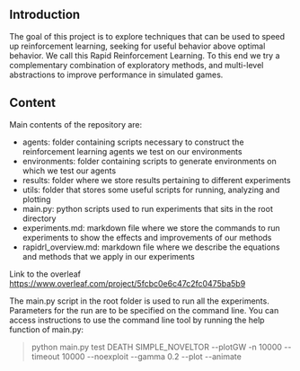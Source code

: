 ## Introduction

The goal of this project is to explore techniques that can be used to speed up reinforcement learning, seeking for useful behavior above optimal behavior. We call this Rapid Reinforcement Learning. To this end we try a complementary combination of exploratory methods, and multi-level abstractions to improve performance in simulated games.

## Content

Main contents of the repository are:
- agents: folder containing scripts necessary to construct the reinforcement learning agents we test on our environments
- environments: folder containing scripts to generate environments on which we test our agents
- results: folder where we store results pertaining to different experiments
- utils: folder that stores some useful scripts for running, analyzing and plotting
- main.py: python scripts used to run experiments that sits in the root directory
- experiments.md: markdown file where we store the commands to run experiments to show the effects and improvements of our methods
- rapidrl_overview.md: markdown file where we describe the equations and methods that we apply in our experiments

Link to the overleaf https://www.overleaf.com/project/5fcbc0e6c47c2fc0475ba5b9

The main.py script in the root folder is used to run all the experiments. Parameters for the run are to be specified on the command line. You can access instructions to use the command line tool by running the help function of main.py:
> python main.py test DEATH SIMPLE_NOVELTOR --plotGW -n 10000 --timeout 10000 --noexploit --gamma 0.2 --plot --animate
